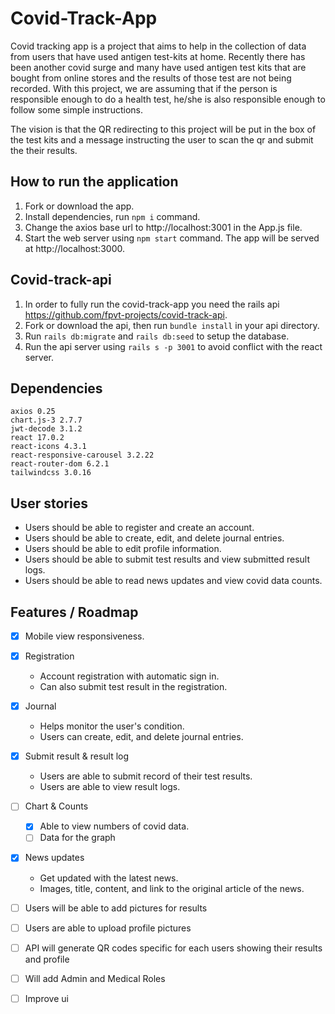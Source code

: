# Covid-Track-App
Covid tracking app is a project that aims to help in the collection of data from users that have used antigen test-kits at home.
Recently there has been another covid surge and many have used antigen test kits that are bought from online stores and the results of those test are not being recorded.
With this project, we are assuming that if the person is responsible enough to do a health test, he/she is also responsible enough to follow some simple instructions.

The vision is that the QR redirecting to this project will be put in the box of the test kits and a message instructing the user to scan the qr and submit the their results.

## How to run the application
1. Fork or download the app.
2. Install dependencies, run `npm i` command.
3. Change the axios base url to http://localhost:3001 in the App.js file.
4. Start the web server using `npm start` command. The app will be served at http://localhost:3000.


## Covid-track-api
1. In order to fully run the covid-track-app you need the rails api https://github.com/fpvt-projects/covid-track-api.
2. Fork or download the api, then run `bundle install` in your api directory.
3. Run `rails db:migrate` and `rails db:seed` to setup the database.
4. Run the api server using `rails s -p 3001` to avoid conflict with the react server.

## Dependencies
```
axios 0.25
chart.js-3 2.7.7
jwt-decode 3.1.2
react 17.0.2
react-icons 4.3.1
react-responsive-carousel 3.2.22
react-router-dom 6.2.1
tailwindcss 3.0.16
```

## User stories
- Users should be able to register and create an account.
- Users should be able to create, edit, and delete journal entries.
- Users should be able to edit profile information.
- Users should be able to submit test results and view submitted result logs.
- Users should be able to read news updates and view covid data counts.

## Features / Roadmap
- [x] Mobile view responsiveness.
- [x] Registration
  - Account registration with automatic sign in.
  - Can also submit test result in the registration.
- [x] Journal
  - Helps monitor the user's condition.
  - Users can create, edit, and delete journal entries.
- [x] Submit result & result log
  - Users are able to submit record of their test results.
  - Users are able to view result logs.
- [ ] Chart & Counts
  - [x] Able to view numbers of covid data.
  - [ ] Data for the graph
- [x] News updates
  - Get updated with the latest news.
  - Images, title, content, and link to the original article of the news.
- [ ] Users will be able to add pictures for results
- [ ] Users are able to upload profile pictures
- [ ] API will generate QR codes specific for each users showing their results and profile
- [ ] Will add Admin and Medical Roles
- [ ] Improve ui




